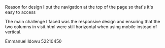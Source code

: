 Reason for design 
I put the navigation at the top of the page so that's it's easy to access


The main challenge I faced was the responsive design and ensuring that the two columns in visit.html
were still horizontal when using mobile instead of vertical.

Emmanuel Idowu 52210450